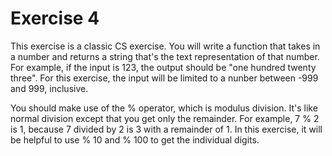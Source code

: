 # Exercise 4

This exercise is a classic CS exercise. You will write a function that takes in a number and returns a string that's the text representation of that number. For example, if the input is 123, the output should be "one hundred twenty three". For this exercise, the input will be limited to a nunber between -999 and 999, inclusive.

You should make use of the % operator, which is modulus division. It's like normal division except that you get only the remainder. For example, 7 % 2 is 1, because 7 divided by 2 is 3 with a remainder of 1. In this exercise, it will be helpful to use % 10 and % 100 to get the individual digits.
